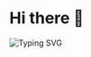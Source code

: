 # Hi there 👋

<img src="https://readme-typing-svg.demolab.com?font=Fira+Code&size=22&duration=2000&pause=1000&center=true&vCenter=true&width=500&lines=Hi...;Welcome+to+My+GitHub+Profile;I+am+a+Junior+Java+Web+Developer;heh" alt="Typing SVG">
